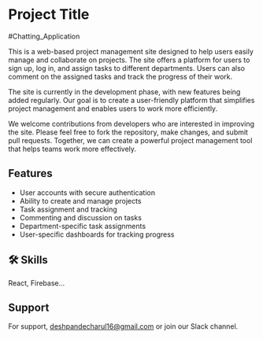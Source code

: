
# Project Title
#Chatting_Application

This is a web-based project management site designed to help users easily manage and collaborate on projects. The site offers a platform for users to sign up, log in, and assign tasks to different departments. Users can also comment on the assigned tasks and track the progress of their work.

The site is currently in the development phase, with new features being added regularly. Our goal is to create a user-friendly platform that simplifies project management and enables users to work more efficiently.

We welcome contributions from developers who are interested in improving the site. Please feel free to fork the repository, make changes, and submit pull requests. Together, we can create a powerful project management tool that helps teams work more effectively.


## Features

- User accounts with secure authentication
- Ability to create and manage projects
- Task assignment and tracking
- Commenting and discussion on tasks
- Department-specific task assignments
- User-specific dashboards for tracking progress


## 🛠 Skills
React, Firebase...

## Support

For support, deshpandecharul16@gmail.com or join our Slack channel.
